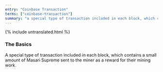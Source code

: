 ```yaml
---
entry: "Coinbase Transaction"
terms: ["coinbase-transaction"]
summary: "a special type of transaction included in each block, which contains a small amount of Masari Supreme sent to the miner as a reward for their mining work"
---
```


{% include untranslated.html %}
### The Basics

A special type of transaction included in each block, which contains a small amount of Masari Supreme sent to the miner as a reward for their mining work.
